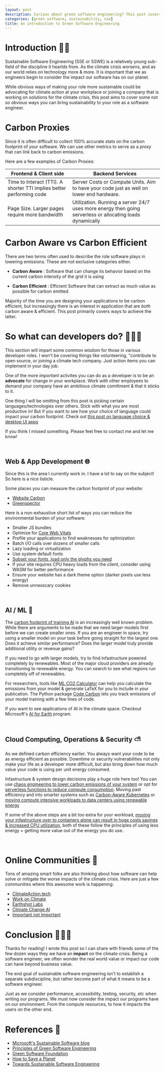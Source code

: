 ```yaml
---
layout: post
description: Curious about green software engineering? This post covers the common terms & how developers can take action against the climate crisis with just their day jobs. 
categories: [green software, sustainability, sse]
title: An introduction to Green Software Engineering
---
```


# Introduction 👋🏽

Sustainable Software Engineering (SSE or SSWE) is a relatively young sub-field of the discipline it hearlds from. As the climate crisis worsens, and as our world relies on technology more & more. It is important that we as engineers begin to consider the impact our software has on our planet.

While obvious ways of making your role more sustainable could be advocating for climate action at your workplace or joining a company that is working on solutions for the climate crisis, this post aims to cover some not so obvious ways you can bring sustainability to your role as a software engineer.

# Carbon Proxies 
Since it is often difficult to collect 100% accurate stats on the carbon footprint of your software. We can use other metrics to serve as a proxy that can link back to carbon emissions.

Here are a few examples of Carbon Proxies:

| Frontend & Client side     | Backend Services |
| ----------- | ----------- |
| Time to Interact (TTI). A shorter TTI implies better performing code    | Server Costs or Compute Units. Aim to have your code just as well on lower end hardware. |
| Page Size. Larger pages require more bandwidth   | Utilization. Running a server 24/7 uses more energy then going serverless or allocating loads dynamically |  

# Carbon Aware vs Carbon Efficient 

There are two terms often used to describe the role software plays in lowering emissions. These are not exclusive categories either.

- **Carbon Aware** : Software that can change its behavior based on the current carbon intensity of the grid it is using​

- **Carbon Efficient** : Efficient Software that can extract as much value as possible for carbon emitted​

Majority of the time you are designing your applications to be carbon efficient, but increasingly there is an interest in application that are *both* carbon aware & efficient. This post primarily covers ways to achieve the latter.

# So what can developers do? 👩🏽‍💻

This section will impart some common wisdom for those in various developer roles. I won't be covering things like volunteering, "contribute to open source, or joining a climate tech company. Just action items you can implement in your day job.

One of the more *important* activites you can do as a developer is to be an **advocate** for change in your workplace. Work with other employees to demand your company have an ambitious climate comittment & that it sticks to it.

One thing I will be omitting from this post is picking certain languages/technologies over others. Stick with what you are most productive in! But if you want to see how your choice of language could impact your carbon footprint. Check out [this post on language choice & desktop UI apps](https://devblogs.microsoft.com/sustainable-software/language-impact-on-ui-apps/)

If you think I missed something. Please feel free to contact me and let me know!

&nbsp;
## Web & App Development 🌐
Since this is the area I currently work in. I have a lot to say on the subject! So here is a nice listicle.

Some places you can measure the carbon footprint of your website:

- [Website Carbon](https://www.websitecarbon.com/)
- [Greenspector](http://mobile-efficiency-index.com/en/)

Here is a non-exhaustive short list of ways you can reduce the environmental burden of your software:

- Smaller JS bundles
- Optimize for [Core Web Vitals](https://web.dev/vitals/)
- Profile your applications to find weaknesses for optimization
- Batch I/O calls over dozens of smaller calls
- Lazy loading or virtualization
- Use system default fonts
- [Subset your fonts, load only the glyphs you need](https://www.afasterweb.com/2018/03/09/subsetting-fonts-with-glyphhanger/?utm_medium=email&utm_source=fershad)
- If your site requires CPU heavy loads from the client, consider using WASM for better performance
- Ensure your website has a dark theme option (darker pixels use less energy)
- Remove unnesscary cookies

&nbsp;
## AI / ML 🧠
The [carbon footprint of training AI](https://www.nature.com/articles/s42256-020-0219-9) is an increasingly well known problem. While there are arguments to be made that we need larger models first before we can create smaller ones. If you are an engineer in space, try using a smaller model on your task before going straight for the largest one. Does it achieve similar performance? Does the larger model truly provide additional utility or revenue gains? 

If you need to go with larger models, try to find infastructure powered completely by renewables. Most of the major cloud providers are already transitioning to renewable energy. You can search to see what regions run completely off of renewables. 

For researchers, tools like [ML CO2 Calculator](https://mlco2.github.io/impact/) can help you calculate the emissions from your model & generate LaTeX for you to include in your publication. The Python package [Code Carbon](https://codecarbon.io/) lets you track emissions of your model training with a few lines of code. 

If you want to see applications of AI in the climate space. Checkout Microsoft's [AI for Earth](https://www.microsoft.com/en-us/ai/ai-for-earth) program.

&nbsp;
## Cloud Computing, Operations & Security ⛅
As we defined carbon efficiency earlier. You always want your code to be as energy efficient as possible. Downtime or security vulnerabilities not only make your life as a developer more difficult, but also bring down how much value your code is using per unit energy consumed. 

Infastructure & system design decisions play a huge role here too! You can use [chaos engineering to lower carbon emissions of your system](https://devblogs.microsoft.com/sustainable-software/the-carbon-monkey/) or opt for [serverless functions to reduce compute consumption](https://devblogs.microsoft.com/sustainable-software/how-azure-com-uses-serverless-functions-for-consumption-based-utilization-and-reduced-always-on-electric-footprint/). Moving past efficiency and into smarter systems such as [Carbon-Aware Kubernetes](https://devblogs.microsoft.com/sustainable-software/carbon-aware-kubernetes/) or [moving compute intensive workloads to data centers using renewable energy](https://blog.google/inside-google/infrastructure/data-centers-work-harder-sun-shines-wind-blows/)

If some of the above steps are a bit too extra for your workload, [moving your infastructure over to containers alone can result in huge costs savings & increased CPU utilization](https://www.cncf.io/case-studies/nordstrom/), both of these follow the principles of using less energy + getting more value out of the energy you do use.

&nbsp;

# Online Communities 💬
Tons of amazing smart folks are also thinking about how software can help solve or mitigate the worse impacts of the climate crisis. Here are just a few communities where this awesome work is happening:

- [ClimateAction.tech](https://climateaction.tech/)
- [Work on Climate](https://workonclimate.org/)
- [Earthshot Labs](https://www.earthshot.eco/)
- [Climate Change AI](https://www.climatechange.ai/)
- [Important not Important](https://www.importantnotimportant.com/)

# Conclusion 🙋🏽‍♂️

Thanks for reading! I wrote this post so I can share with friends some of the few dozen ways they we have an **impact** on the climate crisis. Being a software engineer, we often wonder the real world value or impact our code can have beyond business value.

The end goal of sustainable software engineering isn't to establish a separate subdiscipline, but rather become part of what it means to be a software engineer.

Just as we consider performance, accessibility, testing, security, etc when writing our programs. We must now consider the impact our programs have on our environment. From the compute resources, to how it impacts the users on the other end.

# References 📝
- [Microsoft's Sustainable Software blog](https://devblogs.microsoft.com/sustainable-software/)
- [Principles of Green Software Engineering](https://principles.green/)
- [Green Software Foundation](https://greensoftware.foundation/)
- [How to Save a Planet](https://gimletmedia.com/shows/howtosaveaplanet)
- [Towards Sustainable Software Engineering](https://increment.com/containers/containers-for-sustainable-software-engineering/)
